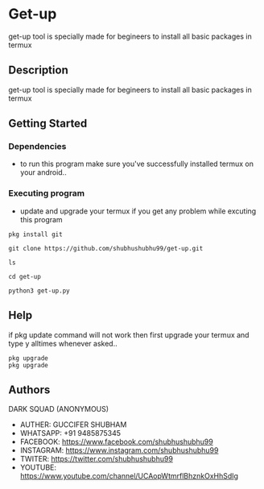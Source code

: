 # Get-up 
get-up tool is specially made for begineers to install all basic packages in termux




## Description

get-up tool is specially made for begineers to install all basic packages in termux

## Getting Started

### Dependencies

* to run this program make sure you've successfully installed termux on your android..







### Executing program

* update and upgrade your termux if you get any problem while excuting this program
```
pkg install git
```

```
git clone https://github.com/shubhushubhu99/get-up.git
```
```
ls 
```
```
cd get-up
```
```
python3 get-up.py
```



## Help

if pkg update command will not work then first upgrade your termux and type y alltimes whenever asked..
```
pkg upgrade
pkg upgrade
```

## Authors

DARK SQUAD (ANONYMOUS)

* AUTHER: GUCCIFER SHUBHAM
* WHATSAPP: +91 9485875345
* FACEBOOK: https://www.facebook.com/shubhushubhu99
* INSTAGRAM: https://www.instagram.com/shubhushubhu99
* TWITER: https://twitter.com/shubhushubhu99
* YOUTUBE: https://www.youtube.com/channel/UCAopWtmrflBhznkOxHhSdIg
